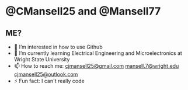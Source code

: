 # @CMansell25 and @Mansell77

## ME?
- 👀 I’m interested in how to use Github
- 🌱 I’m currently learning Electrical Engineering and Microelectronics at Wright State University
- 📫 How to reach me: cjmansell25@gmail.com mansell.7@wright.edu cjmansell25@outlook.com
- ⚡ Fun fact: I can't really code
